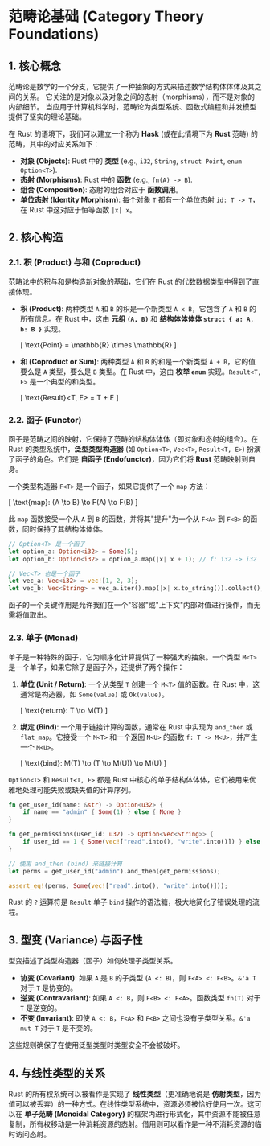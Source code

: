 ﻿# 范畴论基础 (Category Theory Foundations)

## 1. 核心概念

范畴论是数学的一个分支，它提供了一种抽象的方式来描述数学结构体体体及其之间的关系。
它关注的是对象以及对象之间的态射（morphisms），而不是对象的内部细节。
当应用于计算机科学时，范畴论为类型系统、函数式编程和并发模型提供了坚实的理论基础。

在 Rust 的语境下，我们可以建立一个称为 **Hask** (或在此情境下为 **Rust** 范畴) 的范畴，其中的对应关系如下：

- **对象 (Objects)**: Rust 中的 **类型** (e.g., `i32`, `String`, `struct Point`, `enum Option<T>`).
- **态射 (Morphisms)**: Rust 中的 **函数** (e.g., `fn(A) -> B`).
- **组合 (Composition)**: 态射的组合对应于 **函数调用**。
- **单位态射 (Identity Morphism)**: 每个对象 `T` 都有一个单位态射 `id: T -> T`，在 Rust 中这对应于恒等函数 `|x| x`。

## 2. 核心构造

### 2.1. 积 (Product) 与和 (Coproduct)

范畴论中的积与和是构造新对象的基础，它们在 Rust 的代数数据类型中得到了直接体现。

- **积 (Product)**: 两种类型 `A` 和 `B` 的积是一个新类型 `A x B`，它包含了 `A` 和 `B` 的所有信息。在 Rust 中，这由 **元组 `(A, B)`** 和 **结构体体体体 `struct { a: A, b: B }`** 实现。

    \[
    \text{Point} = \mathbb{R} \times \mathbb{R}
    \]

- **和 (Coproduct or Sum)**: 两种类型 `A` 和 `B` 的和是一个新类型 `A + B`，它的值要么是 `A` 类型，要么是 `B` 类型。在 Rust 中，这由 **枚举 `enum`** 实现。`Result<T, E>` 是一个典型的和类型。

    \[
    \text{Result}<T, E> = T + E
    \]

### 2.2. 函子 (Functor)

函子是范畴之间的映射，它保持了范畴的结构体体体（即对象和态射的组合）。在 Rust 的类型系统中，**泛型类型构造器** (如 `Option<T>`, `Vec<T>`, `Result<T, E>`) 扮演了函子的角色。它们是 **自函子 (Endofunctor)**，因为它们将 **Rust** 范畴映射到自身。

一个类型构造器 `F<T>` 是一个函子，如果它提供了一个 `map` 方法：

\[
\text{map}: (A \to B) \to F(A) \to F(B)
\]

此 `map` 函数接受一个从 `A` 到 `B` 的函数，并将其"提升"为一个从 `F<A>` 到 `F<B>` 的函数，同时保持了其结构体体体。

```rust
// Option<T> 是一个函子
let option_a: Option<i32> = Some(5);
let option_b: Option<i32> = option_a.map(|x| x + 1); // f: i32 -> i32

// Vec<T> 也是一个函子
let vec_a: Vec<i32> = vec![1, 2, 3];
let vec_b: Vec<String> = vec_a.iter().map(|x| x.to_string()).collect(); // f: &i32 -> String
```

函子的一个关键作用是允许我们在一个"容器"或"上下文"内部对值进行操作，而无需将值取出。

### 2.3. 单子 (Monad)

单子是一种特殊的函子，它为顺序化计算提供了一种强大的抽象。一个类型 `M<T>` 是一个单子，如果它除了是函子外，还提供了两个操作：

1. **单位 (Unit / Return)**: 一个从类型 `T` 创建一个 `M<T>` 值的函数。在 Rust 中，这通常是构造器，如 `Some(value)` 或 `Ok(value)`。

    \[
    \text{return}: T \to M(T)
    \]

2. **绑定 (Bind)**: 一个用于链接计算的函数，通常在 Rust 中实现为 `and_then` 或 `flat_map`。它接受一个 `M<T>` 和一个返回 `M<U>` 的函数 `f: T -> M<U>`，并产生一个 `M<U>`。

    \[
    \text{bind}: M(T) \to (T \to M(U)) \to M(U)
    \]

`Option<T>` 和 `Result<T, E>` 都是 Rust 中核心的单子结构体体体，它们被用来优雅地处理可能失败或缺失值的计算序列。

```rust
fn get_user_id(name: &str) -> Option<u32> {
    if name == "admin" { Some(1) } else { None }
}

fn get_permissions(user_id: u32) -> Option<Vec<String>> {
    if user_id == 1 { Some(vec!["read".into(), "write".into()]) } else { None }
}

// 使用 and_then (bind) 来链接计算
let perms = get_user_id("admin").and_then(get_permissions);

assert_eq!(perms, Some(vec!["read".into(), "write".into()]));
```

Rust 的 `?` 运算符是 `Result` 单子 `bind` 操作的语法糖，极大地简化了错误处理的流程。

## 3. 型变 (Variance) 与函子性

型变描述了类型构造器（函子）如何处理子类型关系。

- **协变 (Covariant)**: 如果 `A` 是 `B` 的子类型 (`A <: B`)，则 `F<A> <: F<B>`。`&'a T` 对于 `T` 是协变的。
- **逆变 (Contravariant)**: 如果 `A <: B`，则 `F<B> <: F<A>`。函数类型 `fn(T)` 对于 `T` 是逆变的。
- **不变 (Invariant)**: 即使 `A <: B`，`F<A>` 和 `F<B>` 之间也没有子类型关系。`&'a mut T` 对于 `T` 是不变的。

这些规则确保了在使用泛型类型时类型安全不会被破坏。

## 4. 与线性类型的关系

Rust 的所有权系统可以被看作是实现了 **线性类型**（更准确地说是 **仿射类型**，因为值可以被丢弃）的一种方式。在线性类型系统中，资源必须被恰好使用一次。这可以在 **单子范畴 (Monoidal Category)** 的框架内进行形式化，其中资源不能被任意复制，所有权移动是一种消耗资源的态射。借用则可以看作是一种不消耗资源的临时访问态射。
